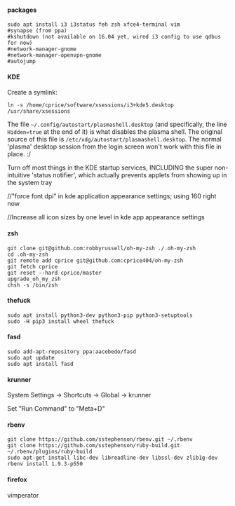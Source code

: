 #### packages

```
sudo apt install i3 i3status feh zsh xfce4-terminal vim
#synapse (from ppa)
#kshutdown (not available on 16.04 yet, wired i3 config to use qdbus for now)
#network-manager-gnome
#network-manager-openvpn-gnome
#autojump
```

#### KDE

Create a symlink:

```
ln -s /home/cprice/software/xsessions/i3+kde5.desktop /usr/share/xsessions
```

The file `~/.config/autostart/plasmashell.desktop` (and specifically,
the line `Hidden=true` at the end of it) is what disables the plasma shell.
The original source of this file is `/etc/xdg/autostart/plasmashell.desktop`.
The normal 'plasma' desktop session from the login screen won't work
with this file in place. :/

Turn off most things in the KDE startup services, INCLUDING the super
non-intuitive 'status notifier', which actually prevents applets from
showing up in the system tray

//"force font dpi" in kde application appearance settings; using 160 right now

//Increase all icon sizes by one level in kde app appearance settings

#### zsh

```
git clone git@github.com:robbyrussell/oh-my-zsh ./.oh-my-zsh
cd .oh-my-zsh
git remote add cprice git@github.com:cprice404/oh-my-zsh
git fetch cprice
git reset --hard cprice/master
upgrade_oh_my_zsh
chsh -s /bin/zsh
```

#### thefuck

```
sudo apt install python3-dev python3-pip python3-setuptools
sudo -H pip3 install wheel thefuck
```

#### fasd

```
sudo add-apt-repository ppa:aacebedo/fasd
sudo apt update
sudo apt install fasd
```

#### krunner

System Settings -> Shortcuts -> Global -> krunner

Set "Run Command" to "Meta+D"

#### rbenv

```
git clone https://github.com/sstephenson/rbenv.git ~/.rbenv 
git clone https://github.com/sstephenson/ruby-build.git ~/.rbenv/plugins/ruby-build
sudo apt-get install libc-dev libreadline-dev libssl-dev zlib1g-dev
rbenv install 1.9.3-p550
```

#### firefox
vimperator

